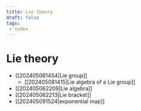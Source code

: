 ```yaml
---
title: Lie theory
draft: false
tags:
 - index
---
```

# Lie theory
- [[202405061454|Lie group]]
	- [[202405081415|Lie algebra of a Lie group]]
- [[202405062209|Lie algebra]]
- [[202405062213|Lie bracket]]
- [[202405091524|exponential map]]